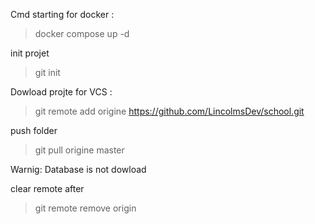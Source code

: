 Cmd starting for docker :
> docker compose up -d

init projet
> git init

Dowload projte for VCS :
> git remote add origine https://github.com/LincolmsDev/school.git

push folder 
> git pull origine master

Warnig: Database is not dowload

clear remote after 
> git remote remove origin
